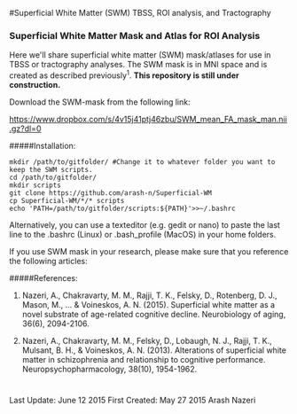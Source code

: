 #Superficial White Matter (SWM) TBSS, ROI analysis, and Tractography


### Superficial White Matter Mask and Atlas for ROI Analysis

Here we'll share superficial white matter (SWM) mask/atlases for use in TBSS or tractography analyses. The SWM mask is in MNI space and is created as described previously<sup>1</sup>. <b>This repository is still under construction.</b>

Download the SWM-mask from the following link:

https://www.dropbox.com/s/4v15j41ptj46zbu/SWM_mean_FA_mask_man.nii.gz?dl=0

#####Installation:
```
mkdir /path/to/gitfolder/ #Change it to whatever folder you want to keep the SWM scripts.
cd /path/to/gitfolder/
mkdir scripts
git clone https://github.com/arash-n/Superficial-WM
cp Superficial-WM/*/* scripts
echo 'PATH=/path/to/gitfolder/scripts:${PATH}'>>~/.bashrc
```
Alternatively, you can use a texteditor (e.g. gedit or nano) to paste the last line to the .bashrc (Linux) or .bash_profile (MacOS) in your home folders.

If you use SWM mask in your research, please make sure that you reference the following articles:

#####References:
1. Nazeri, A., Chakravarty, M. M., Rajji, T. K., Felsky, D., Rotenberg, D. J., Mason, M., ... & Voineskos, A. N. (2015). Superficial white matter as a novel substrate of age-related cognitive decline. Neurobiology of aging, 36(6), 2094-2106.

2. Nazeri, A., Chakravarty, M. M., Felsky, D., Lobaugh, N. J., Rajji, T. K., Mulsant, B. H., & Voineskos, A. N. (2013). Alterations of superficial white matter in schizophrenia and relationship to cognitive performance. Neuropsychopharmacology, 38(10), 1954-1962.
#
Last Update: June 12 2015
First Created: May 27 2015
Arash Nazeri

